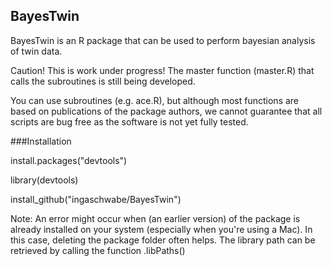## BayesTwin
BayesTwin is an R package that can be used to perform bayesian analysis of twin data. 

Caution! This is work under progress! The master function (master.R) that calls the subroutines is still being developed. 

You can use subroutines (e.g. ace.R), but although most functions are based on publications of the package authors, we cannot guarantee that all scripts are bug free as the software is not yet fully tested. 


###Installation

install.packages("devtools")

library(devtools)

install_github("ingaschwabe/BayesTwin")

Note: An error might occur when (an earlier version) of the package is already installed on your system (especially when you're using a Mac).
In this case, deleting the package folder often helps. The library path can be retrieved by calling the function .libPaths()